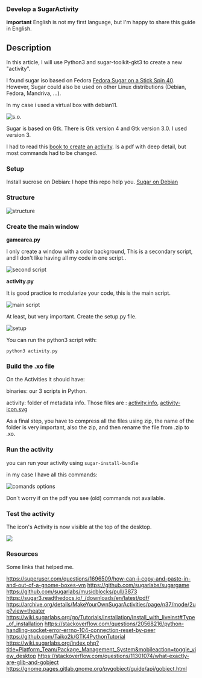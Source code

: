 ### Develop a SugarActivity

**important** English is not my first language, but I'm happy to share this guide in English.

## Description

In this article, I will use Python3 and sugar-toolkit-gkt3 to create a new "activity".

I found sugar iso based on Fedora [Fedora Sugar on a Stick Spin 40](https://fedoraproject.org/spins/soas/download). However, Sugar could also be used on other Linux distributions (Debian, Fedora, Mandriva, ...).

In my case i used a virtual box with debian11.

![s.o.](./imgs/debian01.png)

Sugar is based on Gtk. There is Gtk version 4 and Gtk version 3.0. I used version 3.

I had to read this [book to create an activity](https://archive.org/details/MakeYourOwnSugarActivities/page/n31/mode/1up?view=theater). Is a pdf with deep detail, but most commands had to be changed.

### Setup 

Install sucrose on Debian: I hope this repo help you. [Sugar on Debian](https://salsa.debian.org/pkg-sugar-team/sugar)

### Structure

![structure](./imgs/structure.png)


### Create the main window 

**gamearea.py**

I only create a window with a color background, This is a secondary script, and I don't like having all my code in one script..

![second script](./imgs/gamearea.png)


**activity.py**

It is good practice to modularize your code, this is the main script.

![main script](./imgs/activitycode.png)

At least, but very important. Create the setup.py file.

![setup](./imgs/setupfile.png)

You can run the python3 script with:

`python3 activity.py`

### Build the .xo file

On the Activities it should have:

binaries: our 3 scripts in Python.

activity: folder of metadata info. Those files are : [activity.info](./activity/activity.info), [activity-icon.svg](./activity/activity-icon.svg)

As a final step, you have to compress all the files using zip, the name of the folder is very important, also the zip, and then rename the file from .zip to .xo.

### Run the activity

you can run your activity using `sugar-install-bundle`

in my case I have all this commands: 

![comands options](./imgs/cmds-options.png)

Don´t worry if on the pdf you see (old) commands not available.

### Test the activity

The icon's Activity is now visible at the top of the desktop.

![](./imgs/last-activity.jpg)

### Resources

Some links that helped me.

https://superuser.com/questions/1696509/how-can-i-copy-and-paste-in-and-out-of-a-gnome-boxes-vm
https://github.com/sugarlabs/sugargame
https://github.com/sugarlabs/musicblocks/pull/3873
https://sugar3.readthedocs.io/_/downloads/en/latest/pdf/
https://archive.org/details/MakeYourOwnSugarActivities/page/n37/mode/2up?view=theater
https://wiki.sugarlabs.org/go/Tutorials/Installation/Install_with_liveinst#Type_of_installation
https://stackoverflow.com/questions/20568216/python-handling-socket-error-errno-104-connection-reset-by-peer
https://github.com/Taiko2k/GTK4PythonTutorial
https://wiki.sugarlabs.org/index.php?title=Platform_Team/Package_Management_System&mobileaction=toggle_view_desktop
https://stackoverflow.com/questions/11301074/what-exactly-are-glib-and-gobject
https://gnome.pages.gitlab.gnome.org/pygobject/guide/api/gobject.html
